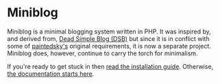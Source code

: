 # Miniblog

Miniblog is a minimal blogging system written in PHP.  It was inspired by, and derived from, [Dead Simple Blog (DSB)](https://github.com/paintedsky/dead-simple-blog) but since it is in conflict with some of [paintedsky's](https://github.com/paintedsky) original requirements, it is now a separate project.  Miniblog does, however, continue to carry the torch for minimalism.

If you're ready to get stuck in then [read the installation guide](doc/installation.md).  Otherwise, [the documentation starts here](doc/README.md).
